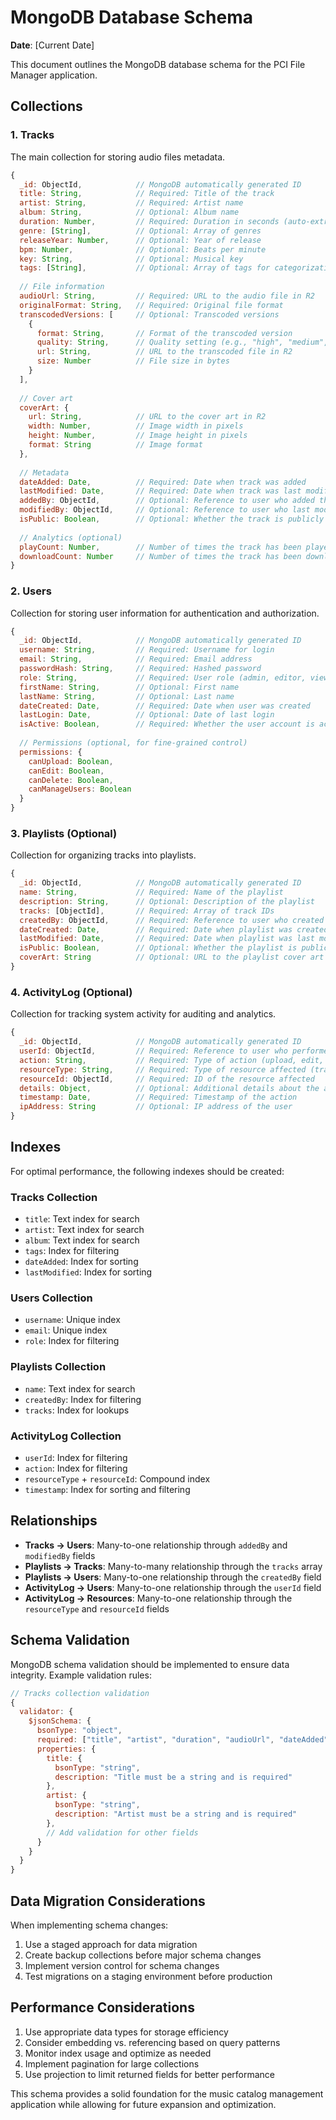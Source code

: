 # MongoDB Database Schema

**Date**: [Current Date]

This document outlines the MongoDB database schema for the PCI File Manager application.

## Collections

### 1. Tracks

The main collection for storing audio files metadata.

```javascript
{
  _id: ObjectId,            // MongoDB automatically generated ID
  title: String,            // Required: Title of the track
  artist: String,           // Required: Artist name
  album: String,            // Optional: Album name
  duration: Number,         // Required: Duration in seconds (auto-extracted)
  genre: [String],          // Optional: Array of genres
  releaseYear: Number,      // Optional: Year of release
  bpm: Number,              // Optional: Beats per minute
  key: String,              // Optional: Musical key
  tags: [String],           // Optional: Array of tags for categorization
  
  // File information
  audioUrl: String,         // Required: URL to the audio file in R2
  originalFormat: String,   // Required: Original file format
  transcodedVersions: [     // Optional: Transcoded versions
    {
      format: String,       // Format of the transcoded version
      quality: String,      // Quality setting (e.g., "high", "medium", "low")
      url: String,          // URL to the transcoded file in R2
      size: Number          // File size in bytes
    }
  ],
  
  // Cover art
  coverArt: {
    url: String,            // URL to the cover art in R2
    width: Number,          // Image width in pixels
    height: Number,         // Image height in pixels
    format: String          // Image format
  },
  
  // Metadata
  dateAdded: Date,          // Required: Date when track was added
  lastModified: Date,       // Required: Date when track was last modified
  addedBy: ObjectId,        // Optional: Reference to user who added the track
  modifiedBy: ObjectId,     // Optional: Reference to user who last modified the track
  isPublic: Boolean,        // Optional: Whether the track is publicly accessible
  
  // Analytics (optional)
  playCount: Number,        // Number of times the track has been played
  downloadCount: Number     // Number of times the track has been downloaded
}
```

### 2. Users

Collection for storing user information for authentication and authorization.

```javascript
{
  _id: ObjectId,            // MongoDB automatically generated ID
  username: String,         // Required: Username for login
  email: String,            // Required: Email address
  passwordHash: String,     // Required: Hashed password
  role: String,             // Required: User role (admin, editor, viewer)
  firstName: String,        // Optional: First name
  lastName: String,         // Optional: Last name
  dateCreated: Date,        // Required: Date when user was created
  lastLogin: Date,          // Optional: Date of last login
  isActive: Boolean,        // Required: Whether the user account is active
  
  // Permissions (optional, for fine-grained control)
  permissions: {
    canUpload: Boolean,
    canEdit: Boolean,
    canDelete: Boolean,
    canManageUsers: Boolean
  }
}
```

### 3. Playlists (Optional)

Collection for organizing tracks into playlists.

```javascript
{
  _id: ObjectId,            // MongoDB automatically generated ID
  name: String,             // Required: Name of the playlist
  description: String,      // Optional: Description of the playlist
  tracks: [ObjectId],       // Required: Array of track IDs
  createdBy: ObjectId,      // Required: Reference to user who created the playlist
  dateCreated: Date,        // Required: Date when playlist was created
  lastModified: Date,       // Required: Date when playlist was last modified
  isPublic: Boolean,        // Optional: Whether the playlist is publicly accessible
  coverArt: String          // Optional: URL to the playlist cover art in R2
}
```

### 4. ActivityLog (Optional)

Collection for tracking system activity for auditing and analytics.

```javascript
{
  _id: ObjectId,            // MongoDB automatically generated ID
  userId: ObjectId,         // Required: Reference to user who performed the action
  action: String,           // Required: Type of action (upload, edit, delete, etc.)
  resourceType: String,     // Required: Type of resource affected (track, user, playlist)
  resourceId: ObjectId,     // Required: ID of the resource affected
  details: Object,          // Optional: Additional details about the action
  timestamp: Date,          // Required: Timestamp of the action
  ipAddress: String         // Optional: IP address of the user
}
```

## Indexes

For optimal performance, the following indexes should be created:

### Tracks Collection
- `title`: Text index for search
- `artist`: Text index for search
- `album`: Text index for search
- `tags`: Index for filtering
- `dateAdded`: Index for sorting
- `lastModified`: Index for sorting

### Users Collection
- `username`: Unique index
- `email`: Unique index
- `role`: Index for filtering

### Playlists Collection
- `name`: Text index for search
- `createdBy`: Index for filtering
- `tracks`: Index for lookups

### ActivityLog Collection
- `userId`: Index for filtering
- `action`: Index for filtering
- `resourceType` + `resourceId`: Compound index
- `timestamp`: Index for sorting and filtering

## Relationships

- **Tracks → Users**: Many-to-one relationship through `addedBy` and `modifiedBy` fields
- **Playlists → Tracks**: Many-to-many relationship through the `tracks` array
- **Playlists → Users**: Many-to-one relationship through the `createdBy` field
- **ActivityLog → Users**: Many-to-one relationship through the `userId` field
- **ActivityLog → Resources**: Many-to-one relationship through the `resourceType` and `resourceId` fields

## Schema Validation

MongoDB schema validation should be implemented to ensure data integrity. Example validation rules:

```javascript
// Tracks collection validation
{
  validator: {
    $jsonSchema: {
      bsonType: "object",
      required: ["title", "artist", "duration", "audioUrl", "dateAdded", "lastModified"],
      properties: {
        title: {
          bsonType: "string",
          description: "Title must be a string and is required"
        },
        artist: {
          bsonType: "string",
          description: "Artist must be a string and is required"
        },
        // Add validation for other fields
      }
    }
  }
}
```

## Data Migration Considerations

When implementing schema changes:

1. Use a staged approach for data migration
2. Create backup collections before major schema changes
3. Implement version control for schema changes
4. Test migrations on a staging environment before production

## Performance Considerations

1. Use appropriate data types for storage efficiency
2. Consider embedding vs. referencing based on query patterns
3. Monitor index usage and optimize as needed
4. Implement pagination for large collections
5. Use projection to limit returned fields for better performance

This schema provides a solid foundation for the music catalog management application while allowing for future expansion and optimization. 